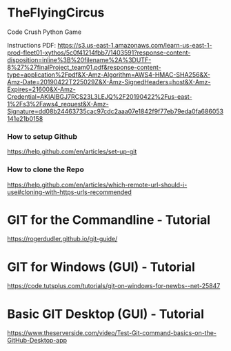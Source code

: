 # TheFlyingCircus
Code Crush Python Game

Instructions PDF:
https://s3.us-east-1.amazonaws.com/learn-us-east-1-prod-fleet01-xythos/5c0f41214fbb7/1403591?response-content-disposition=inline%3B%20filename%2A%3DUTF-8%27%27finalProject_team01.pdf&response-content-type=application%2Fpdf&X-Amz-Algorithm=AWS4-HMAC-SHA256&X-Amz-Date=20190422T225029Z&X-Amz-SignedHeaders=host&X-Amz-Expires=21600&X-Amz-Credential=AKIAIBGJ7RCS23L3LEJQ%2F20190422%2Fus-east-1%2Fs3%2Faws4_request&X-Amz-Signature=dd08b24463735cac97cdc2aaa07e1842f9f77eb79eda0fa686053141e21b0158


### How to setup Github
https://help.github.com/en/articles/set-up-git

### How to clone the Repo
https://help.github.com/en/articles/which-remote-url-should-i-use#cloning-with-https-urls-recommended

# GIT for the Commandline - Tutorial
https://rogerdudler.github.io/git-guide/

# GIT for Windows (GUI) - Tutorial
https://code.tutsplus.com/tutorials/git-on-windows-for-newbs--net-25847

# Basic GIT Desktop (GUI) - Tutorial
https://www.theserverside.com/video/Test-Git-command-basics-on-the-GitHub-Desktop-app
